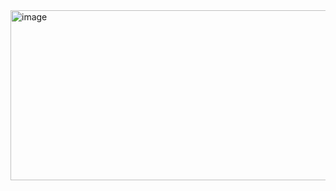 <img width="1607" height="272" alt="image" src="https://github.com/user-attachments/assets/229a4d54-0c7c-4dd6-b059-33f00e0f5f52" />
